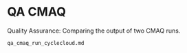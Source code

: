 # QA CMAQ

Quality Assurance: Comparing the output of two CMAQ runs.

```{toctree}
qa_cmaq_run_cyclecloud.md
